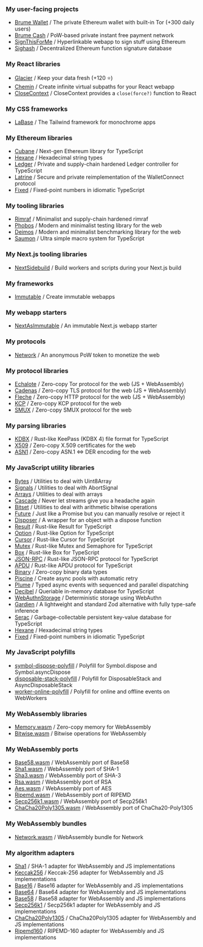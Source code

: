 ### My user-facing projects
- [Brume Wallet](https://github.com/brumeproject/wallet) / The private Ethereum wallet with built-in Tor (+300 daily users)
- [Brume Cash](https://github.com/brumeproject/cash) / PoW-based private instant free payment network
- [SignThisForMe](https://github.com/hazae41/signthisforme) / Hyperlinkable webapp to sign stuff using Ethereum
- [Sighash](https://github.com/stars/hazae41/lists/sighash) / Decentralized Ethereum function signature database

### My React libraries
- [Glacier](https://github.com/hazae41/glacier) / Keep your data fresh (+120 ⭐)
- [Chemin](https://github.com/hazae41/chemin) / Create infinite virtual subpaths for your React webapp
- [CloseContext](https://github.com/hazae41/react-close-context) / CloseContext provides a `close(force?)` function to React

### My CSS frameworks
- [LaBase](https://github.com/hazae41/labase) / The Tailwind framework for monochrome apps

### My Ethereum libraries
- [Cubane](https://github.com/hazae41/cubane) / Next-gen Ethereum library for TypeScript
- [Hexane](https://github.com/hazae41/hexane) / Hexadecimal string types
- [Ledger](https://github.com/hazae41/ledger) / Private and supply-chain hardened Ledger controller for TypeScript
- [Latrine](https://github.com/hazae41/latrine) / Secure and private reimplementation of the WalletConnect protocol
- [Fixed](https://github.com/hazae41/fixed) / Fixed-point numbers in idiomatic TypeScript

### My tooling libraries
- [Rimraf](https://github.com/hazae41/rimraf) / Minimalist and supply-chain hardened rimraf
- [Phobos](https://github.com/hazae41/phobos) / Modern and minimalist testing library for the web
- [Deimos](https://github.com/hazae41/deimos) / Modern and minimalist benchmarking library for the web
- [Saumon](https://github.com/hazae41/saumon) / Ultra simple macro system for TypeScript

### My Next.js tooling libraries
- [NextSidebuild](https://github.com/hazae41/next-sidebuild) / Build workers and scripts during your Next.js build

### My frameworks
- [Immutable](https://github.com/hazae41/immutable) / Create immutable webapps

### My webapp starters
- [NextAsImmutable](https://github.com/hazae41/next-as-immutable) / An immutable Next.js webapp starter

### My protocols
- [Network](https://github.com/stars/hazae41/lists/network) / An anonymous PoW token to monetize the web

### My protocol libraries
- [Echalote](https://github.com/hazae41/echalote) / Zero-copy Tor protocol for the web (JS + WebAssembly)
- [Cadenas](https://github.com/hazae41/cadenas) / Zero-copy TLS protocol for the web (JS + WebAssembly)
- [Fleche](https://github.com/hazae41/fleche) / Zero-copy HTTP protocol for the web (JS + WebAssembly)
- [KCP](https://github.com/hazae41/kcp) / Zero-copy KCP protocol for the web
- [SMUX](https://github.com/hazae41/smux) / Zero-copy SMUX protocol for the web

### My parsing libraries
- [KDBX](https://github.com/hazae41/kdbx) / Rust-like KeePass (KDBX 4) file format for TypeScript
- [X509](https://github.com/hazae41/x509) / Zero-copy X.509 certificates for the web
- [ASN1](https://github.com/hazae41/asn1) / Zero-copy ASN.1 <=> DER encoding for the web

### My JavaScript utility libraries
- [Bytes](https://github.com/hazae41/bytes) / Utilities to deal with Uint8Array
- [Signals](https://github.com/hazae41/signals) / Utilities to deal with AbortSignal
- [Arrays](https://github.com/hazae41/arrays) / Utilities to deal with arrays
- [Cascade](https://github.com/hazae41/cascade) / Never let streams give you a headache again
- [Bitset](https://github.com/hazae41/bitset) / Utilities to deal with arithmetic bitwise operations
- [Future](https://github.com/hazae41/future) / Just like a Promise but you can manually resolve or reject it
- [Disposer](https://github.com/hazae41/disposer) / A wrapper for an object with a dispose function
- [Result](https://github.com/hazae41/result) / Rust-like Result for TypeScript
- [Option](https://github.com/hazae41/option) / Rust-like Option for TypeScript
- [Cursor](https://github.com/hazae41/cursor) / Rust-like Cursor for TypeScript
- [Mutex](https://github.com/hazae41/mutex) / Rust-like Mutex and Semaphore for TypeScript
- [Box](https://github.com/hazae41/box) / Rust-like Box for TypeScript
- [JSON-RPC](https://github.com/hazae41/jsonrpc) / Rust-like JSON-RPC protocol for TypeScript
- [APDU](https://github.com/hazae41/apdu) / Rust-like APDU protocol for TypeScript
- [Binary](https://github.com/hazae41/binary) / Zero-copy binary data types 
- [Piscine](https://github.com/hazae41/piscine) / Create async pools with automatic retry
- [Plume](https://github.com/hazae41/plume) / Typed async events with sequenced and parallel dispatching
- [Decibel](https://github.com/hazae41/decibel) / Queriable in-memory database for TypeScript
- [WebAuthnStorage](https://github.com/hazae41/webauthnstorage) / Deterministic storage using WebAuthn
- [Gardien](https://github.com/hazae41/gardien) / A lightweight and standard Zod alternative with fully type-safe inference
- [Serac](https://github.com/hazae41/serac) / Garbage-collectable persistent key-value database for TypeScript
- [Hexane](https://github.com/hazae41/hexane) / Hexadecimal string types
- [Fixed](https://github.com/hazae41/fixed) / Fixed-point numbers in idiomatic TypeScript

### My JavaScript polyfills
- [symbol-dispose-polyfill](https://github.com/hazae41/symbol-dispose-polyfill) / Polyfill for Symbol.dispose and Symbol.asyncDispose
- [disposable-stack-polyfill](https://github.com/hazae41/disposable-stack-polyfill) / Polyfill for DisposableStack and AsyncDisposableStack
- [worker-online-polyfill](https://github.com/hazae41/worker-online-polyfill) / Polyfill for online and offline events on WebWorkers

### My WebAssembly libraries
- [Memory.wasm](https://github.com/hazae41/memory.wasm) / Zero-copy memory for WebAssembly
- [Bitwise.wasm](https://github.com/hazae41/bitwise.wasm) / Bitwise operations for WebAssembly

### My WebAssembly ports
- [Base58.wasm](https://github.com/hazae41/base58.wasm) / WebAssembly port of Base58
- [Sha1.wasm](https://github.com/hazae41/sha1.wasm) / WebAssembly port of SHA-1
- [Sha3.wasm](https://github.com/hazae41/sha3.wasm) / WebAssembly port of SHA-3
- [Rsa.wasm](https://github.com/hazae41/aes.wasm) / WebAssembly port of RSA
- [Aes.wasm](https://github.com/hazae41/aes.wasm) / WebAssembly port of AES
- [Ripemd.wasm](https://github.com/hazae41/ripemd.wasm) / WebAssembly port of RIPEMD
- [Secp256k1.wasm](https://github.com/hazae41/secp256k1.wasm) / WebAssembly port of Secp256k1
- [ChaCha20Poly1305.wasm](https://github.com/hazae41/chacha20poly1305.wasm) / WebAssembly port of ChaCha20-Poly1305

### My WebAssembly bundles
- [Network.wasm](https://github.com/hazae41/network.wasm) / WebAssembly bundle for Network

### My algorithm adapters 
- [Sha1](https://github.com/hazae41/sha1) / SHA-1 adapter for WebAssembly and JS implementations 
- [Keccak256](https://github.com/hazae41/keccak256) / Keccak-256 adapter for WebAssembly and JS implementations 
- [Base16](https://github.com/hazae41/base16) / Base16 adapter for WebAssembly and JS implementations
- [Base64](https://github.com/hazae41/base64) / Base64 adapter for WebAssembly and JS implementations
- [Base58](https://github.com/hazae41/base58) / Base58 adapter for WebAssembly and JS implementations
- [Secp256k1](https://github.com/hazae41/secp256k1) / Secp256k1 adapter for WebAssembly and JS implementations
- [ChaCha20Poly1305](https://github.com/hazae41/chacha20poly1305) / ChaCha20Poly1305 adapter for WebAssembly and JS implementations
- [Ripemd160](https://github.com/hazae41/ripemd160) / RIPEMD-160 adapter for WebAssembly and JS implementations
